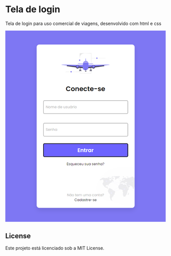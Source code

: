 # Tela de login
Tela de login para uso comercial de viagens, desenvolvido com html e css

![screenshot](./img/exemplo.png "screenshot")

## License
Este projeto está licenciado sob a MIT License.